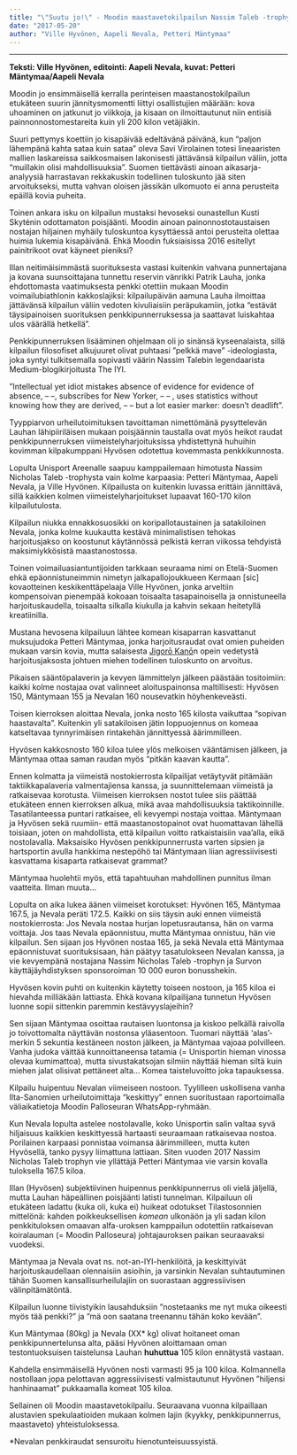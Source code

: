 ```yaml
---
title: "\"Suutu jo!\" - Moodin maastavetokilpailun Nassim Taleb -trophyn nappasi yllätysnimi"
date: "2017-05-20"
author: "Ville Hyvönen, Aapeli Nevala, Petteri Mäntymaa"
---
```


* * *

**Teksti: Ville Hyvönen, editointi: Aapeli Nevala,
kuvat: Petteri Mäntymaa/Aapeli Nevala**

<!-- ![](http://gdurl.com/OC_z) -->

Moodin jo ensimmäisellä kerralla perinteisen maastanostokilpailun etukäteen suurin jännitysmomentti liittyi osallistujien määrään: kova uhoaminen on jatkunut jo viikkoja, ja kisaan on ilmoittautunut niin entisiä painnonnostomestareita kuin yli 200 kilon vetäjiäkin.

Suuri pettymys koettiin jo kisapäivää edeltävänä päivänä, kun “paljon lähempänä kahta sataa kuin sataa” oleva Savi Virolainen totesi lineaaristen mallien laskareissa saikkosmaisen lakonisesti jättävänsä kilpailun väliin, jotta “muillakin olisi mahdollisuuksia”. Suomen tiettävästi ainoan aikasarja-analyysiä harrastavan rekkakuskin todellinen tuloskunto jää siten arvoitukseksi, mutta vahvan oloisen jässikän ulkomuoto ei anna perusteita epäillä kovia puheita.

Toinen ankara isku on kilpailun mustaksi hevoseksi ounastellun Kusti Skyténin odottamaton poisjäänti. Moodin ainoan painonnostotaustaisen nostajan hiljainen myhäily tuloskuntoa kysyttäessä antoi perusteita olettaa huimia lukemia kisapäivänä. Ehkä Moodin fuksiaisissa 2016 esitellyt painitrikoot ovat käyneet pieniksi?

Illan neitimäisimmästä suorituksesta vastasi kuitenkin vahvana punnertajana ja kovana suunsoittajana tunnettu reservin vänrikki Patrik Lauha, jonka ehdottomasta vaatimuksesta penkki otettiin mukaan Moodin voimailubiathlonin kakkoslajiksi: kilpailupäivän aamuna Lauha ilmoittaa jättävänsä kilpailun väliin vedoten kivuliaisiin peräpukamiin, jotka “estävät täysipainoisen suorituksen penkkipunnerruksessa ja saattavat luiskahtaa ulos väärällä hetkellä”.

Penkkipunnerruksen lisääminen ohjelmaan oli jo sinänsä kyseenalaista, sillä kilpailun filosofiset alkujuuret olivat puhtaasi ”pelkkä mave” -ideologiasta, joka syntyi tulkitsemalla sopivasti väärin Nassim Talebin legendaarista Medium-blogikirjoitusta The IYI.

”Intellectual yet idiot mistakes absence of evidence for evidence of absence, – –, subscribes for New Yorker, – – , uses statistics without knowing how they are derived, – – but a lot easier marker: doesn’t deadlift”.

Tyyppiarvon urheilutoimituksen tavoittaman nimettömänä pysyttelevän Lauhan lähipiiriläisen mukaan poisjäännin taustalla ovat myös heikot raudat penkkipunnerruksen viimeistelyharjoituksissa yhdistettynä huhuihin kovimman kilpakumppani Hyvösen odotettua kovemmasta penkkikunnosta.

Lopulta Unisport Areenalle saapuu kamppailemaan himotusta Nassim Nicholas Taleb -trophysta vain kolme karpaasia: Petteri Mäntymaa, Aapeli Nevala, ja Ville Hyvönen. Kilpailusta on kuitenkin luvassa erittäin jännittävä, sillä kaikkien kolmen viimeistelyharjoitukset lupaavat 160-170 kilon kilpailutulosta.

Kilpailun niukka ennakkosuosikki on koripallotaustainen ja satakiloinen Nevala, jonka kolme kuukautta kestävä minimalistisen tehokas harjoitusjakso on koostunut käytännössä pelkistä kerran viikossa tehdyistä maksimiykkösistä maastanostossa.

Toinen voimailuasiantuntijoiden tarkkaan seuraama nimi on Etelä-Suomen ehkä epäonnistuneimmin nimetyn jalkapallojoukkueen Kermaan \[sic\] kovaotteinen keskikenttäpelaaja Ville Hyvönen, jonka arveltiin kompensoivan pienempää kokoaan toisaalta tasapainoisella ja onnistuneella harjoituskaudella, toisaalta silkalla kiukulla ja kahvin sekaan heitetyllä kreatiinilla.

Mustana hevosena kilpailuun lähtee komean kisaparran kasvattanut muksujudoka Petteri Mäntymaa, jonka harjoitusraudat ovat omien puheiden mukaan varsin kovia, mutta salaisesta [Jigorō Kanō](https://fi.wikipedia.org/wiki/Jigor%C5%8D_Kan%C5%8D)n opein vedetystä harjoitusjaksosta johtuen miehen todellinen tuloskunto on arvoitus.

Pikaisen sääntöpalaverin ja kevyen lämmittelyn jälkeen päästään tositoimiin: kaikki kolme nostajaa ovat valinneet aloituspainonsa maltillisesti: Hyvösen 150, Mäntymaan 155 ja Nevalan 160 nousevatkin höyhenkeveästi.

Toisen kierroksen aloittaa Nevala, jonka nosto 165 kilosta vaikuttaa “sopivan haastavalta”. Kuitenkin yli satakiloisen jätin loppuojennus on komeaa katseltavaa tynnyrimäisen rintakehän jännittyessä äärimmilleen.

Hyvösen kakkosnosto 160 kiloa tulee ylös melkoisen vääntämisen jälkeen, ja Mäntymaa ottaa saman raudan myös “pitkän kaavan kautta”.

Ennen kolmatta ja viimeistä nostokierrosta kilpailijat vetäytyvät pitämään taktiikkapalaveria valmentajiensa kanssa, ja suunnittelemaan viimeistä ja ratkaisevaa korotusta. Viimeisen kierroksen nostot tulee siis päättää etukäteen ennen kierroksen alkua, mikä avaa mahdollisuuksia taktikoinnille. Tasatilanteessa puntari ratkaisee, eli kevyempi nostaja voittaa. Mäntymaan ja Hyvösen sekä ruumiin- että maastanostopainot ovat huomattavan lähellä toisiaan, joten on mahdollista, että kilpailun voitto ratkaistaisiin vaa’alla, eikä nostolavalla. Maksaisiko Hyvösen penkkipunnerrusta varten sipsien ja hartsportin avulla hankkima nestepöhö tai Mäntymaan liian agressiivisesti kasvattama kisaparta ratkaisevat grammat?

Mäntymaa huolehtii myös, että tapahtuuhan mahdollinen punnitus ilman vaatteita. Ilman muuta…

<!-- \[caption id="" align="alignnone" width="477"\]![](http://gdurl.com/pDVU) Tältä näyttää mavekuningas Petteri Mäntymaa sivuttain (tekninistä vaikeuksista johtuen).\[/caption\] -->

Lopulta on aika lukea äänen viimeiset korotukset: Hyvönen 165, Mäntymaa 167.5, ja Nevala peräti 172.5. Kaikki on siis täysin auki ennen viimeistä nostokierrosta: Jos Nevala nostaa hurjan lopetusrautansa, hän on varma voittaja. Jos taas Nevala epäonnistuu, mutta Mäntymaa onnistuu, hän vie kilpailun. Sen sijaan jos Hyvönen nostaa 165, ja sekä Nevala että Mäntymaa epäonnistuvat suorituksisaan, hän päätyy tasatulokseen Nevalan kanssa, ja vie kevyempänä nostajana Nassim Nicholas Taleb -trophyn ja Survon käyttäjäyhdistyksen sponsoroiman 10 000 euron bonusshekin.

Hyvösen kovin puhti on kuitenkin käytetty toiseen nostoon, ja 165 kiloa ei hievahda milliäkään lattiasta. Ehkä kovana kilpailijana tunnetun Hyvösen luonne sopii sittenkin paremmin kestävyyslajeihin?

Sen sijaan Mäntymaa osoittaa rautaisen luontonsa ja kiskoo pelkällä raivolla jo toivottomalta näyttävän nostonsa yläasentoon. Tuomari näyttää ‘alas’-merkin 5 sekuntia kestäneen noston jälkeen, ja Mäntymaa vajoaa polvilleen. Vanha judoka väittää kunnoittaneensa tatamia (= Unisportin hieman vinossa olevaa kumimattoa), mutta sivustakatsojan silmiin näyttää hieman siltä kuin miehen jalat olisivat pettäneet alta… Komea taisteluvoitto joka tapauksessa.

Kilpailu huipentuu Nevalan viimeiseen nostoon. Tyylilleen uskollisena vanha Ilta-Sanomien urheilutoimittaja “keskittyy” ennen suoritustaan raportoimalla väliaikatietoja Moodin Palloseuran WhatsApp-ryhmään.

<!-- \[caption id="" align="alignnone" width="452"\]![](http://gdurl.com/rSYV) Rautaa (ja teknisiä ongelmia)\[/caption\] -->

Kun Nevala lopulta astelee nostolavalle, koko Unisportin salin valtaa syvä hiljaisuus kaikkien keskittyessä hartaasti seuraamaan ratkaisevaa nostoa. Porilainen karpaasi ponnistaa voimansa äärimmilleen, mutta kuten Hyvösellä, tanko pysyy liimattuna lattiaan. Siten vuoden 2017 Nassim Nicholas Taleb trophyn vie yllättäjä Petteri Mäntymaa vie varsin kovalla tuloksella 167.5 kiloa.

Illan (Hyvösen) subjektiivinen huipennus penkkipunnerrus oli vielä jäljellä, mutta Lauhan häpeällinen poisjäänti latisti tunnelman. Kilpailuun oli etukäteen ladattu (kuka oli, kuka ei) huikeat odotukset Tilastosonnien mittelönä: kahden poikkeuksellisen _komean_ ulkonäön ja yli sadan kilon penkkituloksen omaavan alfa-uroksen kamppailun odotettiin ratkaisevan koiralauman (= Moodin Palloseura) johtajauroksen paikan seuraavaksi vuodeksi.

Mäntymaa ja Nevala ovat ns. not-an-IYI-henkilöitä, ja keskittyivät harjoituskaudellaan olennaisiin asioihin, ja varsinkin Nevalan suhtautuminen tähän Suomen kansallisurheilulajiin on suorastaan aggressiivisen välinpitämätöntä.

Kilpailun luonne tiivistyikin lausahduksiin ”nostetaanks me nyt muka oikeesti myös tää penkki?” ja ”mä oon saatana treenannu tähän koko kevään”.

Kun Mäntymaa (80kg) ja Nevala (XX\* kg) olivat hoitaneet oman penkkipunnertelunsa alta, pääsi Hyvönen aloittamaan oman testontuoksuisen taistelunsa Lauhan **huhuttua** 105 kilon ennätystä vastaan.

Kahdella ensimmäisellä Hyvönen nosti varmasti 95 ja 100 kiloa. Kolmannella nostollaan jopa pelottavan aggressiivisesti valmistautunut Hyvönen ”hiljensi hanhinaamat” pukkaamalla komeat 105 kiloa.

Sellainen oli Moodin maastavetokilpailu. Seuraavana vuonna kilpaillaan alustavien spekulaatioiden mukaan kolmen lajin (kyykky, penkkipunnerrus, maastaveto) yhteistuloksessa.

\*Nevalan penkkiraudat sensuroitu hienotunteisuussyistä.

